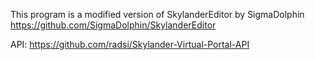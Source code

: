 This program is a modified version of SkylanderEditor by SigmaDolphin https://github.com/SigmaDolphin/SkylanderEditor

API: https://github.com/radsi/Skylander-Virtual-Portal-API

